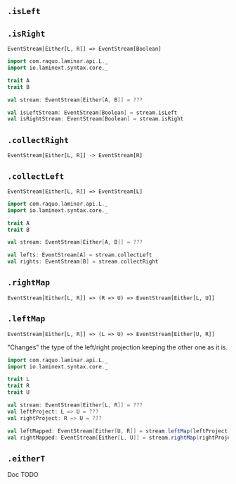 ## `.isLeft` 
## `.isRight`

`EventStream[Either[L, R]] => EventStream[Boolean]`

```scala
import com.raquo.laminar.api.L._
import io.laminext.syntax.core._

trait A
trait B

val stream: EventStream[Either[A, B]] = ???

val isLeftStream: EventStream[Boolean] = stream.isLeft
val isRightStream: EventStream[Boolean] = stream.isRight
```

## `.collectRight` 

`EventStream[Either[L, R]] -> EventStream[R]`

## `.collectLeft`

`EventStream[Either[L, R]] => EventStream[L]`

```scala
import com.raquo.laminar.api.L._
import io.laminext.syntax.core._

trait A
trait B

val stream: EventStream[Either[A, B]] = ???

val lefts: EventStream[A] = stream.collectLeft
val rights: EventStream[B] = stream.collectRight
```

## `.rightMap`

`EventStream[Either[L, R]] => (R => U) => EventStream[Either[L, U]]`

## `.leftMap`

`EventStream[Either[L, R]] => (L => U) => EventStream[Either[U, R]]`

"Changes" the type of the left/right projection keeping the other one as it is.

```scala
import com.raquo.laminar.api.L._
import io.laminext.syntax.core._

trait L
trait R
trait U

val stream: EventStream[Either[L, R]] = ???
val leftProject: L => U = ???
val rightProject: R => U = ???

val leftMapped: EventStream[Either[U, R]] = stream.leftMap(leftProject)
val rightMapped: EventStream[Either[L, U]] = stream.rightMap(rightProject)
```

## `.eitherT`

Doc TODO

